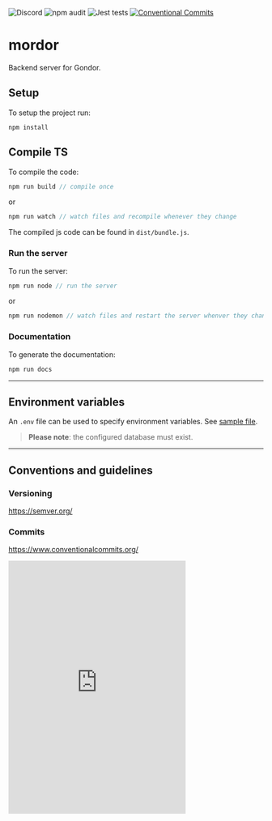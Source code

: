 ![Discord](https://img.shields.io/discord/410194658501591056)
![npm audit](https://github.com/moonblades/mordor/workflows/npm%20audit/badge.svg)
![Jest tests](https://github.com/moonblades/mordor/workflows/Jest%20tests/badge.svg)
[![Conventional Commits](https://img.shields.io/badge/Conventional%20Commits-1.0.0-yellow.svg)](https://conventionalcommits.org)

# mordor
Backend server for Gondor.

## Setup
To setup the project run:
```
npm install
```

## Compile TS
To compile the code:
```js
npm run build // compile once
```
or
```js
npm run watch // watch files and recompile whenever they change
```
The compiled js code can be found in `dist/bundle.js`.

### Run the server
To run the server:
```js
npm run node // run the server
```
or
```js
npm run nodemon // watch files and restart the server whenver they change
```

### Documentation
To generate the documentation:
```js
npm run docs
```

---

## Environment variables
An `.env` file can be used to specify environment variables.
See [sample file](./.env.sample).


> **Please note**: the configured database must exist.

---

## Conventions and guidelines

### Versioning
https://semver.org/

### Commits
https://www.conventionalcommits.org/

<iframe src="https://discordapp.com/widget?id=410194658501591056&theme=dark" width="350" height="500" allowtransparency="true" frameborder="0"></iframe>